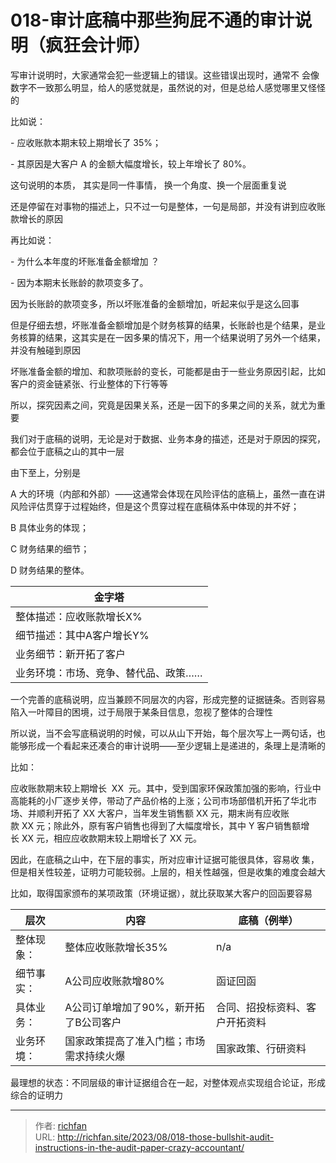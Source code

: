 # 018-审计底稿中那些狗屁不通的审计说明（疯狂会计师）

写审计说明时，大家通常会犯一些逻辑上的错误。这些错误出现时，通常不 会像数字不一致那么明显，给人的感觉就是，虽然说的对，但是总给人感觉哪里又怪怪的

比如说：

- 应收账款本期末较上期增长了 35%；

- 其原因是大客户 A 的金额大幅度增长，较上年增长了 80%。

这句说明的本质， 其实是同一件事情， 换一个角度、换一个层面重复说

还是停留在对事物的描述上，只不过一句是整体，一句是局部，并没有讲到应收账款增长的原因

再比如说：

- 为什么本年度的坏账准备金额增加 ？

- 因为本期末长账龄的款项变多了。

因为长账龄的款项变多，所以坏账准备的金额增加，听起来似乎是这么回事

但是仔细去想，坏账准备金额增加是个财务核算的结果，长账龄也是个结果，是业务核算的结果，这其实是在一因多果的情况下，用一个结果说明了另外一个结果，并没有触碰到原因

坏账准备金额的增加、和款项账龄的变长，可能都是由于一些业务原因引起，比如客户的资金链紧张、行业整体的下行等等

所以，探究因素之间，究竟是因果关系，还是一因下的多果之间的关系，就尤为重要

我们对于底稿的说明，无论是对于数据、业务本身的描述，还是对于原因的探究，都会位于底稿之山的其中一层

由下至上，分别是

A 大的环境（内部和外部）——这通常会体现在风险评估的底稿上，虽然一直在讲风险评估贯穿于过程始终，但是这个贯穿过程在底稿体系中体现的并不好；

B 具体业务的体现；

C 财务结果的细节；

D 财务结果的整体。

|金字塔|
|---|
|整体描述：应收账款增长X%|
|细节描述：其中A客户增长Y%|
|业务细节：新开拓了客户|
|业务环境：市场、竞争、替代品、政策……|

一个完善的底稿说明，应当兼顾不同层次的内容，形成完整的证据链条。否则容易陷入一叶障目的困境，过于局限于某条目信息，忽视了整体的合理性

所以说，当不会写底稿说明的时候，可以从山下开始，每个层次写上一两句话，也能够形成一个看起来还凑合的审计说明——至少逻辑上是递进的，条理上是清晰的

比如：

应收账款期末较上期增长  XX  元。其中，受到国家环保政策加强的影响，行业中高能耗的小厂逐步关停，带动了产品价格的上涨；公司市场部借机开拓了华北市场、并顺利开拓了 XX 大客户，当年发生销售额 XX 元，期末尚有应收账款 XX 元；除此外，原有客户销售也得到了大幅度增长，其中 Y 客户销售额增长 XX 元，相应应收款期末较上期增长了 XX 元。

因此，在底稿之山中，在下层的事实，所对应审计证据可能很具体，容易收 集，但是相关性较差，证明力可能较弱。上层的，相关性越强，但是收集的难度会越大

比如，取得国家颁布的某项政策（环境证据），就比获取某大客户的回函要容易

|层次|内容|底稿（例举）|
|---|---|---|
|整体现象：|整体应收账款增长35%|n/a|
|细节事实：|A公司应收账款增80%|函证回函|
|具体业务：|A公司订单增加了90%，新开拓了B公司客户|合同、招投标资料、客户开拓资料|
|业务环境：|国家政策提高了准入门槛；市场需求持续火爆|国家政策、行研资料|

最理想的状态：不同层级的审计证据组合在一起，对整体观点实现组合论证，形成综合的证明力

---

> 作者: [richfan](https://richfan.site/)  
> URL: http://richfan.site/2023/08/018-those-bullshit-audit-instructions-in-the-audit-paper-crazy-accountant/  


